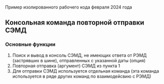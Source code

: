 Пример изолированного рабочего кода февраля 2024 года 

## Консольная команда повторной отправки СЭМД

### Основные функции 
1. Поиск и вывод в консоль СЭМД, не имеющих ответа от РЭМД (застрявших в шине), отправленных с указанной даты (опция)
2. Повторная отправка (аргумент) СЭМД из пункта 1
3. Для отправки СЭМД используется отдельная команда (эта команда используется в ряде других команд по взаимодейсвию с РЭМД)  



